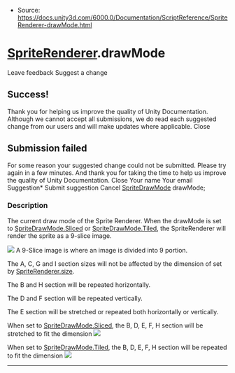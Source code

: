 * Source: https://docs.unity3d.com/6000.0/Documentation/ScriptReference/SpriteRenderer-drawMode.html

#  [SpriteRenderer](https://docs.unity3d.com/6000.0/Documentation/ScriptReference/SpriteRenderer.html).drawMode
Leave feedback
Suggest a change
## Success!
Thank you for helping us improve the quality of Unity Documentation. Although we cannot accept all submissions, we do read each suggested change from our users and will make updates where applicable.
Close
## Submission failed
For some reason your suggested change could not be submitted. Please <a>try again</a> in a few minutes. And thank you for taking the time to help us improve the quality of Unity Documentation.
Close
Your name Your email Suggestion* Submit suggestion
Cancel
[SpriteDrawMode](https://docs.unity3d.com/6000.0/Documentation/ScriptReference/SpriteDrawMode.html) drawMode; 
### Description
The current draw mode of the Sprite Renderer.
When the drawMode is set to [SpriteDrawMode.Sliced](https://docs.unity3d.com/6000.0/Documentation/ScriptReference/SpriteDrawMode.Sliced.html) or [SpriteDrawMode.Tiled](https://docs.unity3d.com/6000.0/Documentation/ScriptReference/SpriteDrawMode.Tiled.html), the SpriteRenderer will render the sprite as a 9-slice image.  
  
![](https://docs.unity3d.com/6000.0/Documentation/StaticFiles/ScriptRefImages/9-slice-grid.png) A 9-Slice image is where an image is divided into 9 portion.  
  
The A, C, G and I section sizes will not be affected by the dimension of set by [SpriteRenderer.size](https://docs.unity3d.com/6000.0/Documentation/ScriptReference/SpriteRenderer-size.html).  
  
The B and H section will be repeated horizontally.  
  
The D and F section will be repeated vertically.  
  
The E section will be stretched or repeated both horizontally or vertically.  
  
When set to [SpriteDrawMode.Sliced](https://docs.unity3d.com/6000.0/Documentation/ScriptReference/SpriteDrawMode.Sliced.html), the B, D, E, F, H section will be stretched to fit the dimension ![](https://docs.unity3d.com/6000.0/Documentation/StaticFiles/ScriptRefImages/9-slice-sliced-mode.png)  
  
When set to [SpriteDrawMode.Tiled](https://docs.unity3d.com/6000.0/Documentation/ScriptReference/SpriteDrawMode.Tiled.html), the B, D, E, F, H section will be repeated to fit the dimension ![](https://docs.unity3d.com/6000.0/Documentation/StaticFiles/ScriptRefImages/9-slice-tiled-mode.png)
* * *
